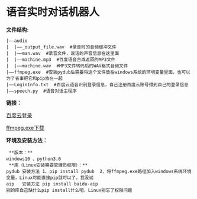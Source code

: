 # 语音实时对话机器人

 **文件结构:** 
```
|——audio
|  |——_output_file.wav  #录音时的音频缓冲文件
|  |——man.wav  #录音文件，说话的声音信息在这里面
|  |——machine.mp3  #百度语音合成返回的MP3文件
|  |——machine.wav  #MP3文件转码后的WAV格式音频文件
|——ffmpeg.exe  #安装pydub后需要将这个文件放在windows系统的环境变量里面，也可以为了省事把它和pip放在一起
|——LoginInfo.txt  #百度云语音识别登录信息，自己注册百度云账号得到自己的登录信息
|——speech.py  #语音对话主程序
```
 **链接：** 

[百度云登录](https://login.bce.baidu.com/)

[ffmpeg.exe下载](http://download.csdn.net/download/lingdongtianxia/10249402)

 **环境及安装方法：**
```
 **版本：** 
windows10 、python3.6
 **库（Linux安装需要管理员权限）：** 
pydub 安装方法 1、pip install pydub  2、将ffmpeg.exe路径加入windows系统环境变量，Linux可能直接pip就可以了，我没试
aip   安装方法 pip install baidu-aip
别的库自己缺什么pip install什么吧，Linux别忘了权限问题
```

